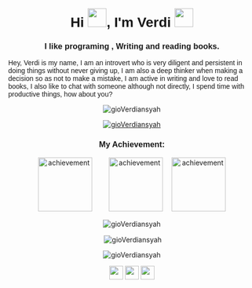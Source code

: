 <h1 align="center" style="font-family: helvetica; font-weight:900;">Hi <img src="https://media.giphy.com/media/hvRJCLFzcasrR4ia7z/giphy.gif" width="38" />, I'm Verdi <img src="https://emojis.slackmojis.com/emojis/images/1643514389/3643/cool-doge.gif?1643514389" width="38" /></h1>
<h3 align="center" style="font-family: helvetica;">I like programing , Writing and reading books.</h3>
<p style="font-family:'Gill Sans', 'Gill Sans MT', Calibri, 'Trebuchet MS', sans-serif;">
    Hey, Verdi is my name, I am an introvert who is very diligent and persistent in doing things without never giving up, I am also a deep thinker when making a decision so as not to make a mistake, I am active in writing and love to read books, I also like
    to chat with someone although not directly, I spend time with productive things, how about you?
</p>
<p align="center"> <img src="https://komarev.com/ghpvc/?username=gioVerdiansyah&label=Profile%20views&color=FF79C6&style=flat" alt="gioVerdiansyah" /> </p>

<p align="center">
    <a href="https://github.com/ryo-ma/github-profile-trophy"><img src="https://github-profile-trophy.vercel.app/?username=gioVerdiansyah&theme=dracula" alt="gioVerdiansyah" /></a>
</p>

<h3 align="center" style="font-family: helvetica;">My Achievement:</h3>
<p align="center">
    <a href="https://github.com/gioVerdiansyah?tab=achievements&achievement=pull-shark"><img src="https://github.githubassets.com/images/modules/profile/achievements/pull-shark-default.png" alt="achievement" style="width:110px;margin-right: 15px;"></a>
    <a href="https://github.com/gioVerdiansyah?tab=achievements&achievement=yolo"><img src="https://github.githubassets.com/images/modules/profile/achievements/yolo-default.png" alt="achievement" style="width:110px;margin-left:15px;"></a>
    <a href="https://github.com/gioVerdiansyah?tab=achievements&achievement=quickdraw"><img src="https://github.githubassets.com/images/modules/profile/achievements/quickdraw-default.png" alt="achievement" style="width:110px;margin-left:15px;"></a>
</p>

<p align="center" align="center"><img src="https://github-readme-stats.vercel.app/api/top-langs?username=gioVerdiansyah&show_icons=true&theme=dracula&locale=en&layout=compact" alt="gioVerdiansyah" /></p>

<p align="center">&nbsp;<img align="center" src="https://github-readme-stats.vercel.app/api?username=gioVerdiansyah&show_icons=true&theme=dracula&locale=en" alt="gioVerdiansyah" /></p>

<p align="center"><img src="https://github-readme-streak-stats.herokuapp.com/?user=gioVerdiansyah&theme=github-dark-blue" alt="gioVerdiansyah" /></p>
<p align="center">
    <a href="http://www.linkedin.com/in/sofyan-gio-verdiansyah"><img src="https://emojis.slackmojis.com/emojis/images/1643514111/711/linkedin.png?1643514111" width="28" /></a>
    <a href="https://t.me/gioVerdiansyah"><img src="https://emojis.slackmojis.com/emojis/images/1643514489/4724/telegram.png?1643514489" width="28" /></a>
    <a href="https://www.instagram.com/_verdiansyah"><img src="https://emojis.slackmojis.com/emojis/images/1643514104/632/instagram.png?1643514104" width="28" /></a>
</p>
</body>
